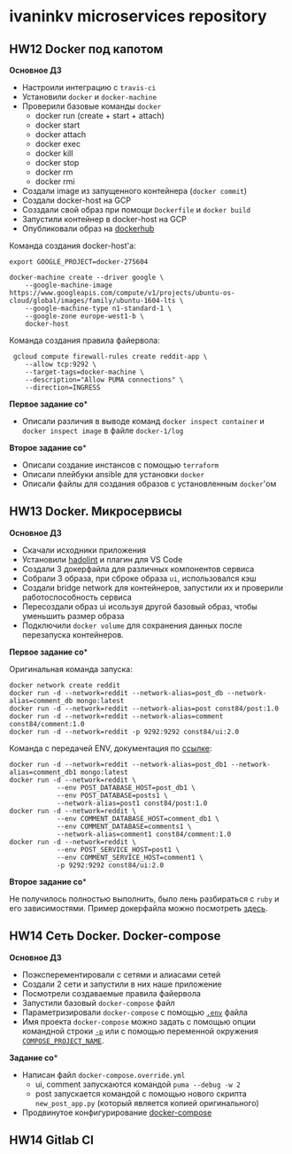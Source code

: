 # ivaninkv microservices repository

## HW12 Docker под капотом

**Основное ДЗ**

* Настроили интеграцию с `travis-ci`
* Установили `docker` и `docker-machine`
* Проверили базовые команды `docker`
    * docker run (create + start + attach)
    * docker start
    * docker attach
    * docker exec
    * docker kill
    * docker stop
    * docker rm
    * docker rmi
* Создали image из запущенного контейнера (`docker commit`)
* Создали docker-host на GCP
* Созздали свой образ при помощи `Dockerfile` и `docker build`
* Запустили контейнер в docker-host на GCP
* Опубликовали образ на [dockerhub](https://hub.docker.com/r/const84/otus-reddit)

Команда создания docker-host'а:
```
export GOOGLE_PROJECT=docker-275604

docker-machine create --driver google \
    --google-machine-image https://www.googleapis.com/compute/v1/projects/ubuntu-os-cloud/global/images/family/ubuntu-1604-lts \
    --google-machine-type n1-standard-1 \
    --google-zone europe-west1-b \
    docker-host
```

Команда создания правила файервола:
```
 gcloud compute firewall-rules create reddit-app \
    --allow tcp:9292 \
    --target-tags=docker-machine \
    --description="Allow PUMA connections" \
    --direction=INGRESS
```

**Первое задание со***

* Описали различия в выводе команд `docker inspect container` и `docker inspect image` в файле `docker-1/log`

**Второе задание со***

* Описали создание инстансов с помощью `terraform`
* Описали плейбуки ansible для установки `docker`
* Описали файлы для создания образов с установленным `docker`'ом

## HW13 Docker. Микросервисы

**Основное ДЗ**

* Скачали исходники приложения
* Установили [hadolint](https://github.com/hadolint/hadolint) и плагин для VS Code
* Создали 3 докерфайла для различных компонентов сервиса
* Собрали 3 образа, при сброке образа `ui`, использовался кэш
* Создали bridge network для контейнеров, запустили их и проверили работоспособность сервиса
* Пересоздали образ ui исользуя другой базовый образ, чтобы уменьшить размер образа
* Подключили `docker volume` для сохранения данных после перезапуска контейнеров.

**Первое задание со***

Оригинальная команда запуска:
```
docker network create reddit
docker run -d --network=reddit --network-alias=post_db --network-alias=comment_db mongo:latest
docker run -d --network=reddit --network-alias=post const84/post:1.0
docker run -d --network=reddit --network-alias=comment const84/comment:1.0
docker run -d --network=reddit -p 9292:9292 const84/ui:2.0
```

Команда с передачей ENV, документация по [ссылке](https://docs.docker.com/engine/reference/commandline/run/#set-environment-variables--e---env---env-file):
```
docker run -d --network=reddit --network-alias=post_db1 --network-alias=comment_db1 mongo:latest
docker run -d --network=reddit \
            --env POST_DATABASE_HOST=post_db1 \
            --env POST_DATABASE=posts1 \
            --network-alias=post1 const84/post:1.0
docker run -d --network=reddit \
            --env COMMENT_DATABASE_HOST=comment_db1 \
            --env COMMENT_DATABASE=comments1 \
            --network-alias=comment1 const84/comment:1.0
docker run -d --network=reddit \
            --env POST_SERVICE_HOST=post1 \
            --env COMMENT_SERVICE_HOST=comment1 \
            -p 9292:9292 const84/ui:2.0
```

**Второе задание со***

Не получилось полностью выполнить, было лень разбираться с `ruby` и его зависимостями. Пример докерфайла можно посмотреть [здесь](https://github.com/andrius/alpine-ruby/blob/master/Dockerfile-latest).

## HW14 Сеть Docker. Docker-compose

**Основное ДЗ**

* Поэксперементировали с сетями и алиасами сетей
* Создали 2 сети и запустили в них наше приложение
* Посмотрели создаваемые правила файервола
* Запустили базовый `docker-compose` файл
* Параметризировали `docker-compose` с помощью [`.env`](https://docs.docker.com/compose/environment-variables/#the-env-file) файла
* Имя проекта `docker-compose` можно задать с помощью опции командной строки [`-p`](https://docs.docker.com/compose/reference/overview/) или с помощью переменной окружения [`COMPOSE_PROJECT_NAME`](https://docs.docker.com/compose/reference/envvars/#compose_project_name).

**Задание со***

* Написан файл `docker-compose.override.yml`
    * ui, comment запускаются командой `puma --debug -w 2`
    * post запускается командой с помощью нового скрипта `new_post_app.py` (который является копией оригинального)
* Продвинутое конфигурирование [docker-compose](https://habr.com/ru/company/otus/blog/337688/)

## HW14 Gitlab CI
